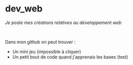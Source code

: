 # dev_web
*Je poste mes créations relatives au développement web*

<br />

Dans mon github on peut trouver : 
- Un mini jeu (impossible à cliquer)
- Un petit bout de code quand j'apprenais les bases (test)

